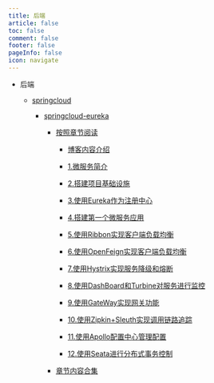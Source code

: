 ```yaml
---
title: 后端
article: false
toc: false
comment: false
footer: false
pageInfo: false
icon: navigate
---
```


- 后端

    - <a class="breadcrumb-link" href="springcloud">springcloud</a>

        - <a class="breadcrumb-link" href="springcloud/springcloud-eureka">springcloud-eureka</a>

            - <a class="breadcrumb-link" href="springcloud/springcloud-eureka/shardings">按照章节阅读</a>


                - <a class="breadcrumb-link" href="springcloud/springcloud-eureka/shardings/springcloud-eureka-chapter-0.博客内容介绍.html">博客内容介绍</a>

                - <a class="breadcrumb-link" href="springcloud/springcloud-eureka/shardings/springcloud-eureka-chapter-1.微服务简介.html">1.微服务简介</a>

                - <a class="breadcrumb-link" href="springcloud/springcloud-eureka/shardings/springcloud-eureka-chapter-2.搭建项目基础设施.html">2.搭建项目基础设施</a>

                - <a class="breadcrumb-link" href="springcloud/springcloud-eureka/shardings/springcloud-eureka-chapter-3.使用Eureka作为注册中心.html">3.使用Eureka作为注册中心</a>

                - <a class="breadcrumb-link" href="springcloud/springcloud-eureka/shardings/springcloud-eureka-chapter-4.搭建第一个微服务应用.html">4.搭建第一个微服务应用</a>

                - <a class="breadcrumb-link" href="springcloud/springcloud-eureka/shardings/springcloud-eureka-chapter-5.使用Ribbon实现客户端负载均衡.html">5.使用Ribbon实现客户端负载均衡</a>

                - <a class="breadcrumb-link" href="springcloud/springcloud-eureka/shardings/springcloud-eureka-chapter-6.使用OpenFeign实现客户端负载均衡.html">6.使用OpenFeign实现客户端负载均衡</a>

                - <a class="breadcrumb-link" href="springcloud/springcloud-eureka/shardings/springcloud-eureka-chapter-7.使用Hystrix实现服务降级和熔断.html">7.使用Hystrix实现服务降级和熔断</a>

                - <a class="breadcrumb-link" href="springcloud/springcloud-eureka/shardings/springcloud-eureka-chapter-8.使用DashBoard和Turbine对服务进行监控.html">8.使用DashBoard和Turbine对服务进行监控</a>

                - <a class="breadcrumb-link" href="springcloud/springcloud-eureka/shardings/springcloud-eureka-chapter-9.使用GateWay实现网关功能.html">9.使用GateWay实现网关功能</a>

                - <a class="breadcrumb-link" href="springcloud/springcloud-eureka/shardings/springcloud-eureka-chapter-10.使用Zipkin+Sleuth实现调用链路追踪.html">10.使用Zipkin+Sleuth实现调用链路追踪</a>

                - <a class="breadcrumb-link" href="springcloud/springcloud-eureka/shardings/springcloud-eureka-chapter-11.使用Apollo配置中心管理配置.html">11.使用Apollo配置中心管理配置</a>

                - <a class="breadcrumb-link" href="springcloud/springcloud-eureka/shardings/springcloud-eureka-chapter-12.使用Seata进行分布式事务控制.html">12.使用Seata进行分布式事务控制</a>

            - <a class="breadcrumb-link" href="springcloud/springcloud-eureka/springcloud-eureka.html#intro">章节内容合集</a>
